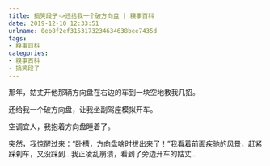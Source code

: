 ```yaml
---
title: 搞笑段子->还给我一个破方向盘 | 糗事百科
date: 2019-12-10 12:33:51
urlname: 0eb8f2ef3153173234634638bee7435d
tags: 
- 糗事百科
categories:
- 糗事百科
- 搞笑段子
---
```

那年，姑丈开他那辆方向盘在右边的车到一块空地教我几招。

还给我一个破方向盘，让我坐副驾座模拟开车。

空调宜人，我抱着方向盘睡着了。

突然，我惊醒过来：“卧槽，方向盘啥时拔出来了！”我看着前面疾驰的风景，赶紧踩刹车，又没踩到...我正凌乱崩溃，看到了旁边开车的姑丈..


